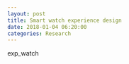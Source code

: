 ```yaml
---
layout: post
title: Smart watch experience design
date: 2018-01-04 06:20:00
categories: Research
---
```


exp_watch

